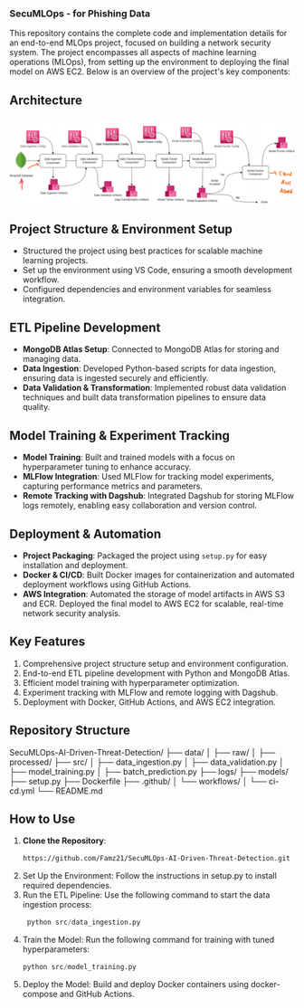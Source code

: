 ### SecuMLOps - for Phishing Data

This repository contains the complete code and implementation details for an end-to-end MLOps project, focused on building a network security system. The project encompasses all aspects of machine learning operations (MLOps), from setting up the environment to deploying the final model on AWS EC2. Below is an overview of the project's key components:

## Architecture

![Project Architecture](image/Project_Architecture.png)


## Project Structure & Environment Setup

- Structured the project using best practices for scalable machine learning projects.
- Set up the environment using VS Code, ensuring a smooth development workflow.
- Configured dependencies and environment variables for seamless integration.

## ETL Pipeline Development

- **MongoDB Atlas Setup**: Connected to MongoDB Atlas for storing and managing data.
- **Data Ingestion**: Developed Python-based scripts for data ingestion, ensuring data is ingested securely and efficiently.
- **Data Validation & Transformation**: Implemented robust data validation techniques and built data transformation pipelines to ensure data quality.

## Model Training & Experiment Tracking

- **Model Training**: Built and trained models with a focus on hyperparameter tuning to enhance accuracy.
- **MLFlow Integration**: Used MLFlow for tracking model experiments, capturing performance metrics and parameters.
- **Remote Tracking with Dagshub**: Integrated Dagshub for storing MLFlow logs remotely, enabling easy collaboration and version control.

## Deployment & Automation

- **Project Packaging**: Packaged the project using `setup.py` for easy installation and deployment.
- **Docker & CI/CD**: Built Docker images for containerization and automated deployment workflows using GitHub Actions.
- **AWS Integration**: Automated the storage of model artifacts in AWS S3 and ECR. Deployed the final model to AWS EC2 for scalable, real-time network security analysis.

## Key Features

1. Comprehensive project structure setup and environment configuration.
2. End-to-end ETL pipeline development with Python and MongoDB Atlas.
3. Efficient model training with hyperparameter optimization.
4. Experiment tracking with MLFlow and remote logging with Dagshub.
5. Deployment with Docker, GitHub Actions, and AWS EC2 integration.

## Repository Structure

SecuMLOps-AI-Driven-Threat-Detection/
├── data/
│   ├── raw/
│   ├── processed/
├── src/
│   ├── data_ingestion.py
│   ├── data_validation.py
│   ├── model_training.py
│   ├── batch_prediction.py
├── logs/
├── models/
├── setup.py
├── Dockerfile
├── .github/
│   └── workflows/
│       └── ci-cd.yml
└── README.md



## How to Use

1. **Clone the Repository**:
   ```bash
   https://github.com/Famz21/SecuMLOps-AI-Driven-Threat-Detection.git
2. Set Up the Environment: Follow the instructions in setup.py to install required dependencies.
3. Run the ETL Pipeline: Use the following command to start the data ingestion process:
   ```python
    python src/data_ingestion.py
5. Train the Model: Run the following command for training with tuned hyperparameters:
   ```python
   python src/model_training.py
7. Deploy the Model: Build and deploy Docker containers using docker-compose and GitHub Actions.




